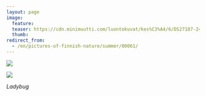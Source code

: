 ```yaml
---
layout: page
image:
  feature:
  teaser: https://cdn.minimuutti.com/luontokuvat/kes%C3%A4/6/DS27187-245px.jpg
  thumb:
redirect_from:
  - /en/pictures-of-finnish-nature/summer/00061/
---
```


![](https://cdn.minimuutti.com/luontokuvat/kes%C3%A4/6/DS27187-800px.jpg)

![](https://cdn.minimuutti.com/luontokuvat/kes%C3%A4/6/DS27189-800px.jpg)

*Ladybug*
